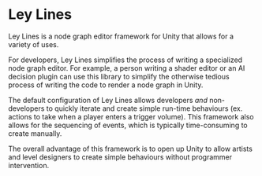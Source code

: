 # Ley Lines
Ley Lines is a node graph editor framework for Unity that allows for a variety
of uses.

For developers, Ley Lines simplifies the process of writing a specialized node
graph editor. For example, a person writing a shader editor or an AI decision
plugin can use this library to simplify the otherwise tedious process of
writing the code to render a node graph in Unity.

The default configuration of Ley Lines allows developers _and_ non-developers
to quickly iterate and create simple run-time behaviours (ex. actions to take
when a player enters a trigger volume). This framework also allows for the
sequencing of events, which is typically time-consuming to create manually.

The overall advantage of this framework is to open up Unity to allow artists
and level designers to create simple behaviours without programmer
intervention.
